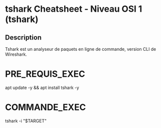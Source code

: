# tshark Cheatsheet - Niveau OSI 1 (tshark)

## Description
Tshark est un analyseur de paquets en ligne de commande, version CLI de Wireshark.

# PRE_REQUIS_EXEC
apt update -y && apt install tshark -y

# COMMANDE_EXEC
tshark -i "$TARGET"